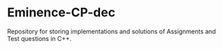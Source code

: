 # Eminence-CP-dec
Repository for storing implementations and solutions of Assignments and Test questions in C++.
